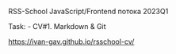 RSS-School JavaScript/Frontend потока 2023Q1

Task: - CV#1. Markdown & Git

https://ivan-gav.github.io/rsschool-cv/